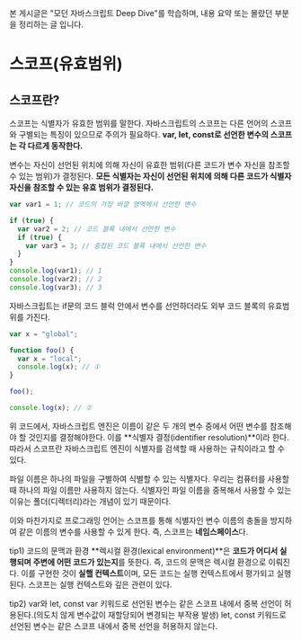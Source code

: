 본 게시글은 "모던 자바스크립트 Deep Dive"를 학습하며, 내용 요약 또는 몰랐던 부분을 정리하는 글 입니다.

# 스코프(유효범위)

## 스코프란?

스코프는 식별자가 유효한 범위를 말한다.
자바스크립트의 스코프는 다른 언어의 스코프와 구별되는 특징이 있으므로 주의가 필요하다.
**var, let, const로 선언한 변수의 스코프는 각 다르게 동작한다.**

변수는 자신이 선언된 위치에 의해 자신이 유효한 범위(다른 코드가 변수 자신을 참조할 수 있는 범위)가 결정된다.
**모든 식별자는 자신이 선언된 위치에 의해 다른 코드가 식별자 자신을 참조할 수 있는 유효 범위가 결정된다.**

```javascript
var var1 = 1; // 코드의 가장 바깥 영역에서 선언한 변수

if (true) {
  var var2 = 2; // 코드 블록 내에서 선언한 변수
  if (true) {
    var var3 = 3; // 중첩된 코드 블록 내에서 선언한 변수
  }
}
console.log(var1); // 1
console.log(var2); // 2
console.log(var3); // 3
```

자바스크립트는 if문의 코드 블럭 안에서 변수를 선언하더라도 외부 코드 블록의 유효범위를 가진다.

```javascript
var x = "global";

function foo() {
  var x = "local";
  console.log(x); // ①
}

foo();

console.log(x); // ②
```

위 코드에서, 자바스크립트 엔진은 이름이 같은 두 개의 변수 중에서 어떤 변수를 참조해야 할 것인지를 결정해야한다.
이를 **식별자 결정(identifier resolution)**이라 한다.
따라서 스코프란 자바스크립트 엔진이 식별자를 검색할 때 사용하는 규칙이라고 할 수 있다.

파일 이름은 하나의 파일을 구별하여 식별할 수 있는 식별자다.
우리는 컴퓨터를 사용할 때 하나의 파일 이름만 사용하지 않는다.
식별자인 파일 이름을 중복해서 사용할 수 있는 이유는 폴더(디렉터리)라는 개념이 있기 때문이다.

이와 마찬가지로 프로그래밍 언어는 스코프를 통해 식별자인 변수 이름의 충돌을 방지하여 같은 이름의 변수를 사용할 수 있게 한다.
즉, 스코프는 **네임스페이스**다.

tip1) 코드의 문맥과 환경
**렉시컬 환경(lexical environment)**은 **코드가 어디서 실행되며 주변에 어떤 코드가 있는지**를 뜻한다.
즉, 코드의 문맥은 렉시컬 환경으로 이뤄진다. 이를 구현한 것이 **실핼 컨텍스트**이며, 모든 코드는 실행 컨텍스트에서 평가되고 실행된다.
스코프는 실행 컨텍스트와 깊은 관련이 있다.

tip2) var와 let, const
var 키워드로 선언된 변수는 같은 스코프 내에서 중복 선언이 허용된다.(의도치 않게 변수값이 재할당되어 변경되는 부작용 발생)
let, const 키워드로 선언된 변수는 같은 스코프 내에서 중복 선언을 허용하지 않는다.

```javascript

```

```javascript

```

```javascript

```

```javascript

```

```javascript

```

```javascript

```

```javascript

```

```javascript

```

```javascript

```

```javascript

```

```javascript

```

```javascript

```

```javascript

```

```javascript

```

```javascript

```

```javascript

```
